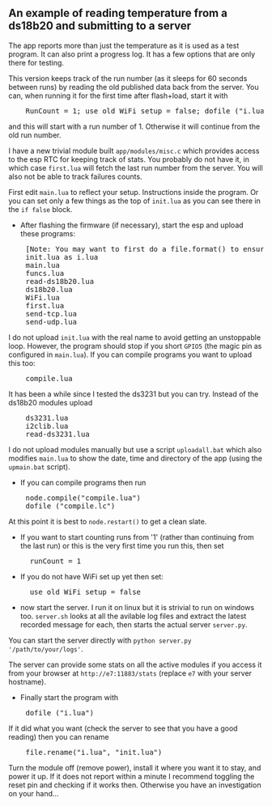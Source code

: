 An example of reading temperature from a ds18b20 and submitting to a server
------------

The app reports more than just the temperature as it is used as a test program. It can also print a progress log. It has a few options that are only there for testing.

This version keeps track of the run number (as it sleeps for 60 seconds between runs) by reading the old published data back from the server. You can, when running it for the first time after flash+load, start it with
<pre>
	RunCount = 1; use_old_WiFi_setup = false; dofile ("i.lua")
</pre>
and this will start with a run number of 1. Otherwise it will continue from the old run number.

I have a new trivial module built `app/modules/misc.c` which provides access to the esp RTC for keeping track of stats. You probably do not have it, in which case `first.lua` will fetch the last run number from the server. You will also not be able to track failures counts.

First edit `main.lua` to reflect your setup. Instructions inside the program.
Or you can set only a few things as the top of `init.lua` as you can see there in the `if false` block.

- After flashing the firmware (if necessary), start the esp and upload these programs:
<pre>
	[Note: You may want to first do a file.format() to ensure a clean file system]
	init.lua as i.lua
	main.lua
	funcs.lua
	read-ds18b20.lua
	ds18b20.lua
	WiFi.lua
	first.lua
	send-tcp.lua
	send-udp.lua
</pre>
I do not upload `init.lua` with the real name to avoid getting an unstoppable loop. However, the program should stop if you short `GPIO5` (the magic pin as configured in `main.lua`).
If you can compile programs you want to upload this too:
<pre>
	compile.lua
</pre>
It has been a while since I tested the ds3231 but you can try. Instead of the ds18b20 modules upload
<pre>
	ds3231.lua
	i2clib.lua
	read-ds3231.lua
</pre>
I do not upload modules manually but use a script `uploadall.bat` which also modifies `main.lua` to show the date, time and directory of the app (using the `upmain.bat` script).

- If you can compile programs then run
<pre>
	node.compile("compile.lua")
	dofile ("compile.lc")
</pre>
At this point it is best to `node.restart()` to get a clean slate.
- If you want to start counting runs from '1' (rather than continuing from the last run) or this is the very first time you run this, then set
<pre>
	 runCount = 1
</pre>
- If you do not have WiFi set up yet then set:
<pre>
	 use_old_WiFi_setup = false
</pre>
- now start the server. I run it on linux but it is strivial to run on windows too. `server.sh` looks at all the avilable log files and extract the latest recorded message for each, then starts the actual server `server.py`.

You can start the server directly with `python server.py '/path/to/your/logs'`.

The server can provide some stats on all the active modules if you access it from your browser at `http://e7:11883/stats` (replace `e7` with your server hostname).

- Finally start the program with
<pre>
	dofile ("i.lua")
</pre>
If it did what you want (check the server to see that you have a good reading) then you can rename
<pre>
	file.rename("i.lua", "init.lua")
</pre>
Turn the module off (remove power), install it where you want it to stay, and power it up.
If it does not report within a minute I recommend toggling the reset pin and checking if it works then. Otherwise you have an investigation on your hand...

